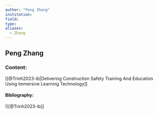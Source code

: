 ```yaml
---
author: "Peng Zhang"
institution:
field:
type:
aliases:
  - Zhang
---
```


## Peng Zhang

### Content:
[[@Trinh2023-ib|Delivering Construction Safety Training And Education Using Immersive Learning Technology]]

#### Bibliography:

![[@Trinh2023-ib]]